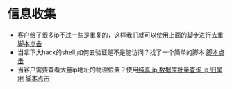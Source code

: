 # 信息收集

+ 客户给了很多ip不过一些是重复的，这样我们就可以使用上面的脚步进行去重 [脚本点击](./去重复ip.py)
+ 当拿下大hack的shell,如何去验证是不是能访问？找了一个简单的脚本 [脚本点击](./Check.py)
+ 当客户需要查看大量ip地址的物理位置？使用[纯真 ip 数据库批量查询 ip 归属地](https://soapffz.com/python/245.html) [脚本点击](./ip归属地.py)
